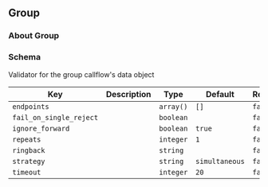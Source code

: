 ## Group

### About Group

### Schema

Validator for the group callflow's data object

Key | Description | Type | Default | Required
--- | ----------- | ---- | ------- | --------
`endpoints` |  | `array()` | `[]` | `false`
`fail_on_single_reject` |  | `boolean` |   | `false`
`ignore_forward` |  | `boolean` | `true` | `false`
`repeats` |  | `integer` | `1` | `false`
`ringback` |  | `string` |   | `false`
`strategy` |  | `string` | `simultaneous` | `false`
`timeout` |  | `integer` | `20` | `false`
